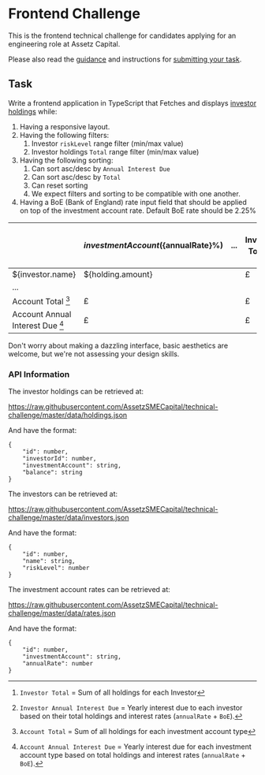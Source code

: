 # Frontend Challenge

This is the frontend technical challenge for candidates applying for an engineering role at Assetz Capital.

Please also read the [guidance](../README.md#guidance) and instructions for [submitting your task](../README.md#submitting-your-task).


## Task

Write a frontend application in TypeScript that Fetches and displays
[investor holdings](https://raw.githubusercontent.com/AssetzSMECapital/technical-challenge/master/data/holdings.json) while:
1. Having a responsive layout.
2. Having the following filters:
   1. Investor `riskLevel` range filter (min/max value)
   2. Investor holdings `Total` range filter (min/max value)
3. Having the following sorting:
   1. Can sort asc/desc by `Annual Interest Due`
   2. Can sort asc/desc by `Total`
   3. Can reset sorting
   4. We expect filters and sorting to be compatible with one another.
5. Having a BoE (Bank of England) rate input field that should be applied on top of the investment account rate. Default BoE rate should be 2.25%


|                                  | ${investmentAccount} (${annualRate}%) | ... | Investor Total [^1] | Investor Annual Interest Due [^2] |
|----------------------------------|---------------------------------------|-----|---------------------|-----------------------------------|
| ${investor.name}                 | ${holding.amount}                     |     | £                   | £                                 |
| ...                              |                                       |     |                     |                                   |
| Account Total [^3]               | £                                     |     | £                   | £                                 |
| Account Annual Interest Due [^4] | £                                     |     | £                   | -                                 |

[^1]:`Investor Total` = Sum of all holdings for each Investor

[^2]:`Investor Annual Interest Due` = Yearly interest due to each investor based on their total holdings and interest rates (`annualRate` + `BoE`).

[^3]:`Account Total` = Sum of all holdings for each investment account type

[^4]:`Account Annual Interest Due` = Yearly interest due for each investment account type based on total holdings and interest rates (`annualRate` + `BoE`).


Don't worry about making a dazzling interface, basic aesthetics are welcome, but we're not assessing your design skills.


### API Information

The investor holdings can be retrieved at:

https://raw.githubusercontent.com/AssetzSMECapital/technical-challenge/master/data/holdings.json

And have the format:
```
{
    "id": number,
    "investorId": number,
    "investmentAccount": string,
    "balance": string
}
```

The investors can be retrieved at:

https://raw.githubusercontent.com/AssetzSMECapital/technical-challenge/master/data/investors.json

And have the format:
```
{
    "id": number,
    "name": string,
    "riskLevel": number
}
```

The investment account rates can be retrieved at:

https://raw.githubusercontent.com/AssetzSMECapital/technical-challenge/master/data/rates.json

And have the format:
```
{
    "id": number,
    "investmentAccount": string, 
    "annualRate": number
}
```
